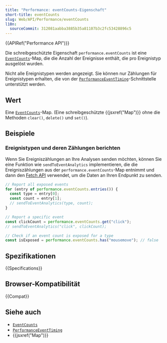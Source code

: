 ```yaml
---
title: "Performance: eventCounts-Eigenschaft"
short-title: eventCounts
slug: Web/API/Performance/eventCounts
l10n:
  sourceCommit: 312081aabba3885b35a81107b3c2fc53428896c5
---
```


{{APIRef("Performance API")}}

Die schreibgeschützte Eigenschaft `performance.eventCounts` ist eine [`EventCounts`](/de/docs/Web/API/EventCounts)-Map, die die Anzahl der Ereignisse enthält, die pro Ereignistyp ausgelöst wurden.

Nicht alle Ereignistypen werden angezeigt. Sie können nur Zählungen für Ereignistypen erhalten, die von der [`PerformanceEventTiming`](/de/docs/Web/API/PerformanceEventTiming)-Schnittstelle unterstützt werden.

## Wert

Eine [`EventCounts`](/de/docs/Web/API/EventCounts)-Map.
(Eine schreibgeschützte {{jsxref("Map")}} ohne die Methoden `clear()`, `delete()` und `set()`).

## Beispiele

### Ereignistypen und deren Zählungen berichten

Wenn Sie Ereigniszählungen an Ihre Analysen senden möchten, können Sie eine Funktion wie `sendToEventAnalytics` implementieren, die die Ereigniszählungen aus der `performance.eventCounts`-Map entnimmt und dann den [Fetch API](/de/docs/Web/API/Fetch_API) verwendet, um die Daten an Ihren Endpunkt zu senden.

```js
// Report all exposed events
for (entry of performance.eventCounts.entries()) {
  const type = entry[0];
  const count = entry[1];
  // sendToEventAnalytics(type, count);
}

// Report a specific event
const clickCount = performance.eventCounts.get("click");
// sendToEventAnalytics("click", clickCount);

// Check if an event count is exposed for a type
const isExposed = performance.eventCounts.has("mousemove"); // false
```

## Spezifikationen

{{Specifications}}

## Browser-Kompatibilität

{{Compat}}

## Siehe auch

- [`EventCounts`](/de/docs/Web/API/EventCounts)
- [`PerformanceEventTiming`](/de/docs/Web/API/PerformanceEventTiming)
- {{jsxref("Map")}}

